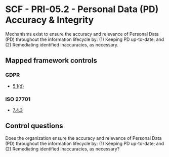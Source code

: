 # SCF - PRI-05.2 - Personal Data (PD) Accuracy & Integrity
Mechanisms exist to ensure the accuracy and relevance of Personal Data (PD) throughout the information lifecycle by:
(1) Keeping PD up-to-date; and 
(2) Remediating identified inaccuracies, as necessary.
## Mapped framework controls
### GDPR
- [5.1(d)](../gdpr/5.md#51%28d%29)
  
### ISO 27701
- [7.4.3](../iso27701/743.md)
  
## Control questions
Does the organization ensure the accuracy and relevance of Personal Data (PD) throughout the information lifecycle by:
 (1) Keeping PD up-to-date; and 
 (2) Remediating identified inaccuracies, as necessary?
  